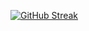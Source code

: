 [![GitHub Streak](https://github-readme-streak-stats.herokuapp.com?user=damemi&theme=dark)](https://git.io/streak-stats)

